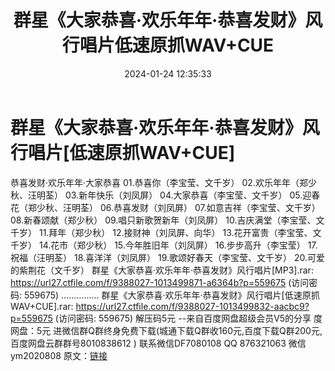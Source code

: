 ﻿---
title: 群星《大家恭喜·欢乐年年·恭喜发财》风行唱片低速原抓WAV+CUE
date: 2024-01-24 12:35:33
categories: 新碟专辑、稀有等精品
tags: 华语中文
---
# 群星《大家恭喜·欢乐年年·恭喜发财》风行唱片[低速原抓WAV+CUE]

恭喜发财·欢乐年年·大家恭喜
01.恭喜你（李宝莹、文千岁）
02.欢乐年年（郑少秋、汪明荃）
03.新年快乐（刘凤屏）
04.大家恭喜（李宝莹、文千岁）
05.迎春花（郑少秋、汪明荃）
06.恭喜发财（刘凤屏）
07.如意吉祥（李宝莹、文千岁）
08.新春颂献（郑少秋）
09.唱只新歌贺新年（刘凤屏）
10.吉庆满堂（李宝莹、文千岁）
11.拜年（郑少秋）
12.接财神（刘凤屏、向华）
13.花开富贵（李宝莹、文千岁）
14.花市（郑少秋）
15.今年胜旧年（刘凤屏）
16.步步高升（李宝莹）
17.祝福（汪明荃）
18.喜洋洋（刘凤屏）
19.歌颂好春天（李宝莹、文千岁）
20.可爱的紫荆花（文千岁）
群星《大家恭喜·欢乐年年·恭喜发财》风行唱片[MP3].rar: https://url27.ctfile.com/f/9388027-1013499871-a6364b?p=559675
(访问密码: 559675)
...............
群星《大家恭喜·欢乐年年·恭喜发财》风行唱片[低速原抓WAV+CUE].rar: https://url27.ctfile.com/f/9388027-1013499832-aacbc9?p=559675
(访问密码: 559675)
解压码5元
--来自百度网盘超级会员V5的分享
度网盘：5元
进微信群Q群终身免费下载(城通下载Q群收160元,百度下载Q群200元,百度网盘云群群号8010838612 )
联系微信DF7080108 QQ 876321063
微信ym2020808
原文：[链接](https://blog.sina.com.cn/s/blog_1647c7e76010314ab.html)